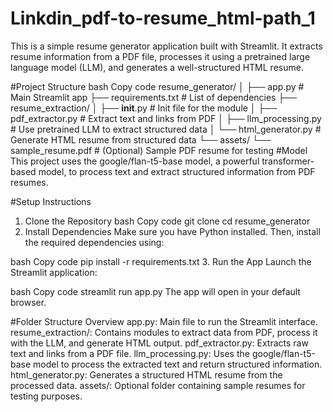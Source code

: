 # Linkdin_pdf-to-resume_html-path_1
This is a simple resume generator application built with Streamlit. It extracts resume information from a PDF file, processes it using a pretrained large language model (LLM), and generates a well-structured HTML resume.

#Project Structure
bash
Copy code
resume_generator/
│
├── app.py                     # Main Streamlit app
├── requirements.txt            # List of dependencies
├── resume_extraction/
│   ├── __init__.py             # Init file for the module
│   ├── pdf_extractor.py        # Extract text and links from PDF
│   ├── llm_processing.py       # Use pretrained LLM to extract structured data
│   └── html_generator.py       # Generate HTML resume from structured data
└── assets/
    └── sample_resume.pdf       # (Optional) Sample PDF resume for testing
#Model
This project uses the google/flan-t5-base model, a powerful transformer-based model, to process text and extract structured information from PDF resumes.

#Setup Instructions
1. Clone the Repository
bash
Copy code
git clone <repository-url>
cd resume_generator
2. Install Dependencies
Make sure you have Python installed. Then, install the required dependencies using:

bash
Copy code
pip install -r requirements.txt
3. Run the App
Launch the Streamlit application:

bash
Copy code
streamlit run app.py
The app will open in your default browser.

#Folder Structure Overview
app.py: Main file to run the Streamlit interface.
resume_extraction/: Contains modules to extract data from PDF, process it with the LLM, and generate HTML output.
pdf_extractor.py: Extracts raw text and links from a PDF file.
llm_processing.py: Uses the google/flan-t5-base model to process the extracted text and return structured information.
html_generator.py: Generates a structured HTML resume from the processed data.
assets/: Optional folder containing sample resumes for testing purposes.
